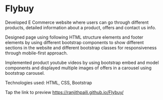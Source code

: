 # Flybuy

Developed E Commerce website where users can go through different products, detailed information about a product, offers and contact us info.

Designed page using following HTML structure elements and footer elements by using different bootstrap components to show different sections in the website and different bootstrap classes for responsiveness through mobile-first approach.

Implemented product youtube videos by using bootstrap embed and model components and displayed multiple images of offers in a carousel using bootstrap carousel.

Technologies used: HTML, CSS, Bootstrap

Tap the link to preview https://ranjithpaili.github.io/Flybuy/
